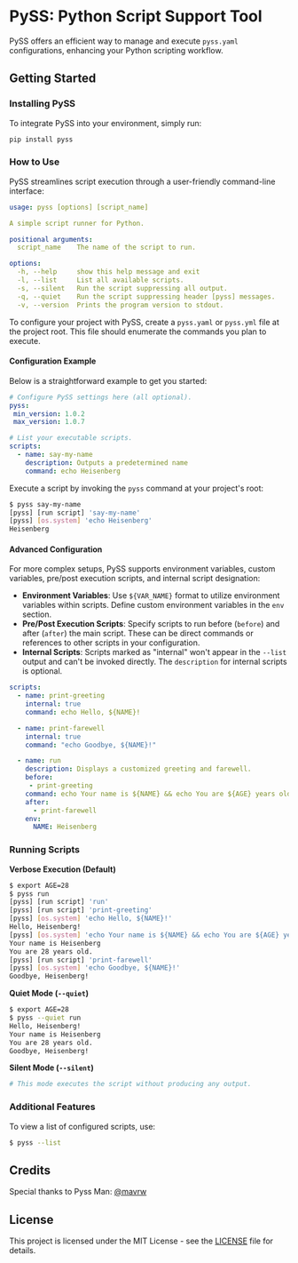 # PySS: Python Script Support Tool

PySS offers an efficient way to manage and execute `pyss.yaml` configurations, enhancing your Python scripting workflow.

## Getting Started

### Installing PySS

To integrate PySS into your environment, simply run:

```bash
pip install pyss
```

### How to Use

PySS streamlines script execution through a user-friendly command-line interface:

```yaml
usage: pyss [options] [script_name]

A simple script runner for Python.

positional arguments:
  script_name    The name of the script to run.

options:
  -h, --help     show this help message and exit
  -l, --list     List all available scripts.
  -s, --silent   Run the script suppressing all output.
  -q, --quiet    Run the script suppressing header [pyss] messages.
  -v, --version  Prints the program version to stdout.
```

To configure your project with PySS, create a `pyss.yaml` or `pyss.yml` file at the project root. This file should enumerate the commands you plan to execute.

#### Configuration Example

Below is a straightforward example to get you started:

```yaml
# Configure PySS settings here (all optional).
pyss:
 min_version: 1.0.2
 max_version: 1.0.7

# List your executable scripts.
scripts:
  - name: say-my-name
    description: Outputs a predetermined name
    command: echo Heisenberg
```

Execute a script by invoking the `pyss` command at your project's root:

```bash
$ pyss say-my-name
[pyss] [run script] 'say-my-name'
[pyss] [os.system] 'echo Heisenberg'
Heisenberg
```

#### Advanced Configuration

For more complex setups, PySS supports environment variables, custom variables, pre/post execution scripts, and internal script designation:

- **Environment Variables**: Use `${VAR_NAME}` format to utilize environment variables within scripts. Define custom environment variables in the `env` section.
- **Pre/Post Execution Scripts**: Specify scripts to run before (`before`) and after (`after`) the main script. These can be direct commands or references to other scripts in your configuration.
- **Internal Scripts**: Scripts marked as "internal" won't appear in the `--list` output and can't be invoked directly. The `description` for internal scripts is optional.

```yaml
scripts:
  - name: print-greeting
    internal: true
    command: echo Hello, ${NAME}!

  - name: print-farewell
    internal: true
    command: "echo Goodbye, ${NAME}!"

  - name: run
    description: Displays a customized greeting and farewell.
    before:
     - print-greeting
    command: echo Your name is ${NAME} && echo You are ${AGE} years old.
    after:
      - print-farewell
    env:
      NAME: Heisenberg
```

### Running Scripts

**Verbose Execution (Default)**

```sh
$ export AGE=28
$ pyss run
[pyss] [run script] 'run'
[pyss] [run script] 'print-greeting'
[pyss] [os.system] 'echo Hello, ${NAME}!'
Hello, Heisenberg!
[pyss] [os.system] 'echo Your name is ${NAME} && echo You are ${AGE} years old.'
Your name is Heisenberg
You are 28 years old.
[pyss] [run script] 'print-farewell'
[pyss] [os.system] 'echo Goodbye, ${NAME}!'
Goodbye, Heisenberg!
```

**Quiet Mode (`--quiet`)**

```sh
$ export AGE=28
$ pyss --quiet run
Hello, Heisenberg!
Your name is Heisenberg
You are 28 years old.
Goodbye, Heisenberg!
```

**Silent Mode (`--silent`)**

```bash
# This mode executes the script without producing any output.
```

### Additional Features

To view a list of configured scripts, use:

```bash
$ pyss --list
```

## Credits

Special thanks to Pyss Man: [@mavrw](https://github.com/mavrw)

## License

This project is licensed under the MIT License - see the [LICENSE](LICENSE) file for details.